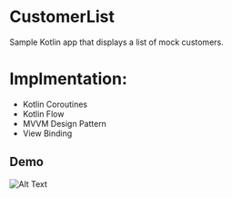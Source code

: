 # CustomerList
Sample Kotlin app that displays a list of mock customers.

# Implmentation:

* Kotlin Coroutines
* Kotlin Flow
* MVVM Design Pattern
* View Binding


## Demo

![Alt Text](https://thumbs.gfycat.com/ImportantBlueCornsnake-size_restricted.gif)

